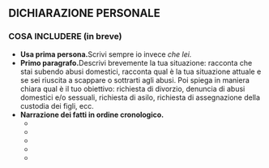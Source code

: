 <h2>DICHIARAZIONE PERSONALE</h2>
<h3>COSA INCLUDERE (in breve)</h3>
<ul>
    <li><strong>Usa prima persona.</strong>Scrivi sempre io invece <em>che lei.</em></li>
    <li><strong>Primo paragrafo.</strong>Descrivi brevemente la tua situazione: racconta che stai subendo abusi domestici, racconta qual è la tua situazione attuale e se sei riuscita a scappare o sottrarti agli abusi. Poi spiega in maniera chiara qual è il tuo obiettivo: richiesta di divorzio, denuncia di abusi domestici e/o sessuali, richiesta di asilo, richiesta di assegnazione della custodia dei figli, ecc.</li>
    <li><strong>Narrazione dei fatti in ordine cronologico.</strong>
        <ul>
            <li></li>
            <li></li>
            <li></li>
            <li></li>
            <li></li>
        </ul>
    </li>
</ul>